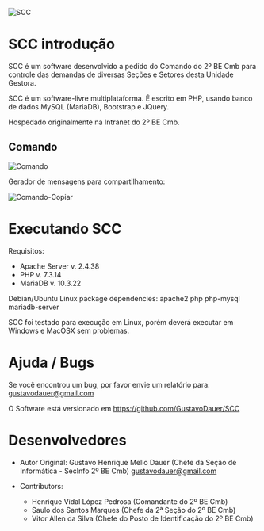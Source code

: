 ![SCC](https://github.com/user-attachments/assets/a7600e51-a429-45b4-b4e5-3e1db4ca743a)

SCC introdução
===========================
SCC é um software desenvolvido a pedido do Comando do 2º BE Cmb para controle 
das demandas de diversas Seções e Setores desta Unidade Gestora.

SCC é um software-livre multiplataforma.
É escrito em PHP, usando banco de dados MySQL (MariaDB), Bootstrap e JQuery.

Hospedado originalmente na Intranet do 2º BE Cmb.

Comando
----------------------

![Comando](https://github.com/user-attachments/assets/72333e77-d481-4885-b609-48f95972fd7d)

Gerador de mensagens para compartilhamento:

![Comando-Copiar](https://github.com/user-attachments/assets/fa31ab26-b1e9-412c-bf72-2c2310395357)


Executando SCC
======================

Requisitos:
* Apache Server v. 2.4.38
* PHP v. 7.3.14
* MariaDB v. 10.3.22
 
Debian/Ubuntu Linux package dependencies:
apache2 php php-mysql mariadb-server 

SCC foi testado para execução em Linux, porém deverá executar em Windows e 
MacOSX sem problemas.

Ajuda / Bugs
======================

Se você encontrou um bug, por favor envie um relatório para: 
gustavodauer@gmail.com

O Software está versionado em https://github.com/GustavoDauer/SCC
  
Desenvolvedores
======================

- Autor Original: 
Gustavo Henrique Mello Dauer (Chefe da Seção de Informática - SecInfo 2º BE Cmb)
<gustavodauer@gmail.com>

- Contributors:
  * Henrique Vidal López Pedrosa (Comandante do 2º BE Cmb)
  * Saulo dos Santos Marques (Chefe da 2ª Seção do 2º BE Cmb)
  * Vitor Allen da Silva (Chefe do Posto de Identificação do 2º BE Cmb)
